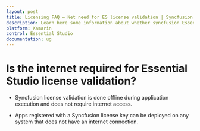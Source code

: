 ```yaml
---
layout: post
title: Licensing FAQ – Net need for ES license validation | Syncfusion
description: Learn here some information about whether syncfusion Essential Studio license validation needs internet conncetion.
platform: Xamarin
control: Essential Studio
documentation: ug
---
```


# Is the internet required for Essential Studio license validation?

* Syncfusion license validation is done offline during application execution and does not require internet access. 

* Apps registered with a Syncfusion license key can be deployed on any system that does not have an internet connection.